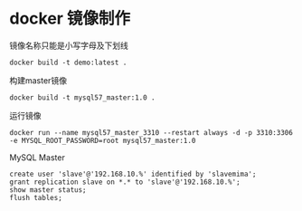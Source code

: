 # docker 镜像制作
镜像名称只能是小写字母及下划线
```docker
docker build -t demo:latest .
```
构建master镜像
```docker
docker build -t mysql57_master:1.0 .
```
运行镜像
```docker
docker run --name mysql57_master_3310 --restart always -d -p 3310:3306 -e MYSQL_ROOT_PASSWORD=root mysql57_master:1.0
```

MySQL Master
```mysql
create user 'slave'@'192.168.10.%' identified by 'slavemima';
grant replication slave on *.* to 'slave'@'192.168.10.%';
show master status;
flush tables;
```